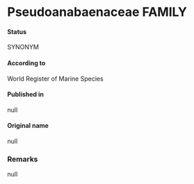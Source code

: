 Pseudoanabaenaceae FAMILY
=======

#### Status
SYNONYM

#### According to
World Register of Marine Species

#### Published in
null

#### Original name
null

### Remarks
null